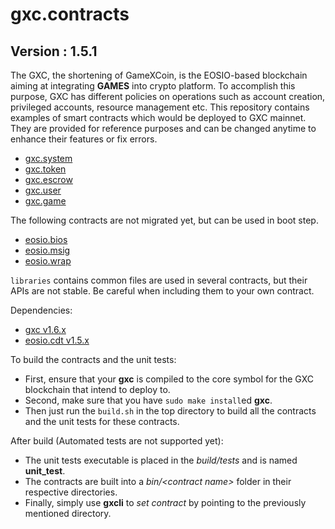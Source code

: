 # gxc.contracts

## Version : 1.5.1

The GXC, the shortening of GameXCoin, is the EOSIO-based blockchain aiming at integrating __GAMES__ into crypto platform. To accomplish this purpose, GXC has different policies on operations such as account creation, privileged accounts, resource management etc. This repository contains examples of smart contracts which would be deployed to GXC mainnet. They are provided for reference purposes and can be changed anytime to enhance their features or fix errors.

   * [gxc.system](https://github.com/Game-X-Coin/gxc.contracts/tree/master/gxc.system)
   * [gxc.token](https://github.com/Game-X-Coin/gxc.contracts/tree/master/gxc.token)
   * [gxc.escrow](https://github.com/Game-X-Coin/gxc.contracts/tree/master/gxc.escrow)
   * [gxc.user](https://github.com/Game-X-Coin/gxc.contracts/tree/master/gxc.user)
   * [gxc.game](https://github.com/Game-X-Coin/gxc.contracts/tree/master/gxc.game)

The following contracts are not migrated yet, but can be used in boot step.

   * [eosio.bios](https://github.com/Game-X-Coin/gxc.contracts/tree/master/eosio.bios)
   * [eosio.msig](https://github.com/Game-X-Coin/gxc.contracts/tree/master/eosio.msig)
   * [eosio.wrap](https://github.com/Game-X-Coin/gxc.contracts/tree/master/eosio.wrap)

`libraries` contains common files are used in several contracts, but their APIs are not stable. Be careful when including them to your own contract.

Dependencies:
* [gxc v1.6.x](https://github.com/Game-X-Coin/gxc/releases/tag/v1.6.1-rc1)
* [eosio.cdt v1.5.x](https://github.com/EOSIO/eosio.cdt/releases/tag/v1.5.0)

To build the contracts and the unit tests:
* First, ensure that your __gxc__ is compiled to the core symbol for the GXC blockchain that intend to deploy to.
* Second, make sure that you have ```sudo make install```ed __gxc__.
* Then just run the ```build.sh``` in the top directory to build all the contracts and the unit tests for these contracts.

After build (Automated tests are not supported yet):
* The unit tests executable is placed in the _build/tests_ and is named __unit_test__.
* The contracts are built into a _bin/\<contract name\>_ folder in their respective directories.
* Finally, simply use __gxcli__ to _set contract_ by pointing to the previously mentioned directory.
